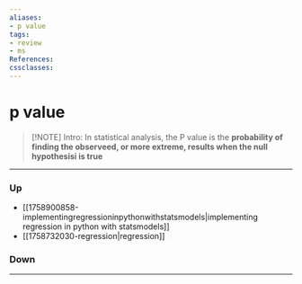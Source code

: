 ```yaml
---
aliases:
- p value
tags:
- review
- ms
References:
cssclasses:
---
```

# p value
> [!NOTE] Intro: 
> In statistical analysis, the P value is the **probability of finding the observeed, or more extreme, results when the null hypothesisi is true**

***
### Up
- [[1758900858-implementingregressioninpythonwithstatsmodels|implementing regression in python with statsmodels]]
- [[1758732030-regression|regression]]
### Down
***
